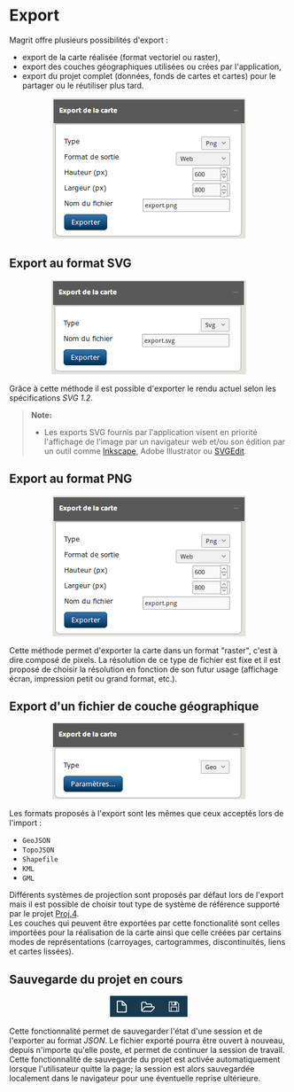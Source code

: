 Export
===================

Magrit offre plusieurs possibilités d'export :
- export de la carte réalisée (format vectoriel ou raster),
- export des couches géographiques utilisées ou crées par l'application,
- export du projet complet (données, fonds de cartes et cartes) pour le partager ou le réutiliser plus tard.

<p style="text-align: center;">
<img src="img/win_exp_fr.png" alt="Dialogue d'export">
</p>

## Export au format SVG

<p style="text-align: center;">
<img src="img/win_svg_fr.png" alt="Dialogue d'export"/>
</p>

Grâce à cette méthode il est possible d'exporter le rendu actuel selon les spécifications *SVG 1.2*.

> **Note:**
> * Les exports SVG fournis par l'application visent en priorité l'affichage de l'image par un navigateur web et/ou son édition par un outil comme [Inkscape], Adobe Illustrator ou [SVGEdit].



## Export au format PNG

<p style="text-align: center;">
<img src="img/win_exp_fr.png" alt="Dialogue d'export"/>
</p>

Cette méthode permet d'exporter la carte dans un format "raster", c'est à dire composé de pixels.
La résolution de ce type de fichier est fixe et il est proposé de choisir la résolution en fonction de son futur usage (affichage écran, impression petit ou grand format, etc.).


## Export d'un fichier de couche géographique
<p style="text-align: center;">
<img src="img/win_geo_fr.png" alt="Dialogue d'export"/>
</p>

Les formats proposés à l'export sont les mêmes que ceux acceptés lors de l'import :
- ```GeoJSON```
- ```TopoJSON```
- ```Shapefile```
- ```KML```
- ```GML```

Différents systèmes de projection sont proposés par défaut lors de l'export mais il est possible de choisir tout type de système de référence supporté par le projet [Proj.4].  
Les couches qui peuvent être exportées par cette fonctionalité sont celles importées pour la réalisation de la carte ainsi que celle créées par certains modes de représentations (carroyages, cartogrammes, discontinuités, liens et cartes lissées).

## Sauvegarde du projet en cours
<p style="text-align: center;">
<img src="img/win_prj_fr.png" alt="Dialogue d'export"/>
</p>


Cette fonctionnalité permet de sauvegarder l'état d'une session et de l'exporter au format *JSON*.
Le fichier exporté pourra être ouvert à nouveau, depuis n'importe qu'elle poste, et permet de continuer la session de travail.
Cette fonctionnalité de sauvegarde du projet est activée automatiquement lorsque l'utilisateur quitte la page; la session est alors sauvegardée localement dans le navigateur pour une éventuelle reprise ultérieure.


  [Inkscape]: https://inkscape.org
  [SVGEdit]: https://github.com/SVG-Edit/svgedit
  [Proj.4]: https://github.com/OSGeo/proj.4/wiki
